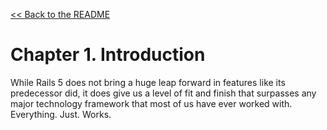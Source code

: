 [&lt;&lt; Back to the README](README.md)

# Chapter 1. Introduction

While Rails 5 does not bring a huge leap forward in features like its predecessor
did, it does give us a level of fit and finish that surpasses any major technology
framework that most of us have ever worked with. Everything. Just. Works.
